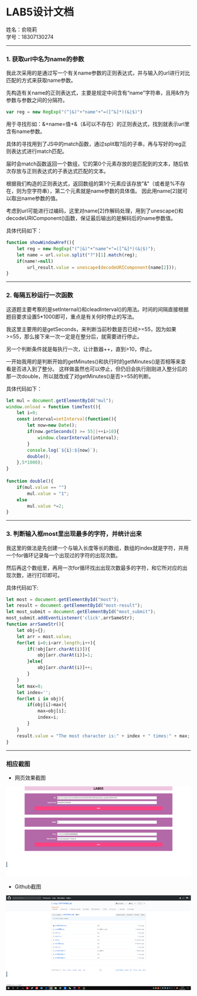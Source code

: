 LAB5设计文档
====================

姓名：俞晓莉       
学号：18307130274

----------------------

### 1. 获取url中名为name的参数

我此次采用的是通过写一个有关name参数的正则表达式，并与输入的url进行对比匹配的方式来获取name参数。

先构造有关name的正则表达式，主要是规定中间含有“name”字符串，且用&作为参数与参数之间的分隔符。

```js
var reg = new RegExp("(^|&)"+"name"+"=([^&]*)(&|$)")
```
用于寻找形如：&+name=值+&（&可以不存在）的正则表达式，找到就表示url里含有name参数。

具体的寻找用到了JS中的match函数，通过split取?后的子串，再与写好的reg正则表达式进行match匹配。

届时会match函数返回一个数组，它的第0个元素存放的是匹配到的文本，随后依次存放与正则表达式的子表达式匹配的文本。

根据我们构造的正则表达式，返回数组的第1个元素应该存放"&"（或者是%不存在，则为空字符串），第二个元素就是name参数的具体值。
因此用name[2]就可以取出name参数的值。

考虑到url可能进行过编码，这里对name[2]作解码处理，用到了unescape()和decodeURIComponent()函数，保证最后输出的是解码后的name参数值。

具体代码如下：
```js
function showWindowHref(){
    let reg = new RegExp("(^|&)"+"name"+"=([^&]*)(&|$)");
    let name = url.value.split("?")[1].match(reg);
    if(name!=null)
        url_result.value = unescape(decodeURIComponent(name[2]));
}
```

-----------------------------------------
### 2. 每隔五秒运行一次函数

这道题主要考察的是setInternal()和cleadInterval()的用法。时间的间隔直接根据题目要求设置5*1000即可，重点是有关何时停止的写法。

我这里主要用的是getSeconds，来判断当前秒数是否已经>=55，因为如果>=55，那么接下来一次一定是在整分后，就需要进行停止。

另一个判断条件就是每执行一次，让计数器++，直到>10，停止。

一开始我用的是判断开始的getMinutes()和执行时的getMinutes()是否相等来查看是否进入到了整分。
这样做虽然也可以停止，但仍旧会执行刚刚进入整分后的那一次double，所以就改成了对getMinutes()是否>=55的判断。

具体代码如下：
```js
let mul = document.getElementById("mul");
window.onload = function timeTest(){
    let i=0;
    const interval=setInterval(function(){
        let now=new Date();
        if(now.getSeconds() >= 55||++i>10){
            window.clearInterval(interval);
        }
        console.log(`${i}:${now}`);
        double();
    },5*1000);
}

function double(){
    if(mul.value == "")
        mul.value = "1";
    else
        mul.value *=2;
}
```

--------------------------------------------
### 3. 判断输入框most里出现最多的字符，并统计出来

我这里的做法是先创建一个与输入长度等长的数组，数组的index就是字符，并用一个for循环记录每一个出现过的字符的出现次数。

然后再这个数组里，再用一次for循环找出出现次数最多的字符，和它所对应的出现次数，进行打印即可。

具体代码如下:
```js
let most = document.getElementById("most");
let result = document.getElementById("most-result");
let most_submit = document.getElementById("most_submit");
most_submit.addEventListener('click',arrSameStr);
function arrSameStr(){
    let obj={};
    let arr = most.value;
    for(let i=0;i<arr.length;i++){
        if(!obj[arr.charAt(i)]){
            obj[arr.charAt(i)]=1;
        }else{
            obj[arr.charAt(i)]++;
        }
    }
    let max=0;
    let index='';
    for(let i in obj){
        if(obj[i]>max){
            max=obj[i];
            index=i;
        }
    }
    result.value = "The most character is:" + index + " times:" + max;
}
```

-----------------------------------------
### 相应截图

* 网页效果截图

![wangye](./lab05测试.png)

* Github截图

![github](./github%20page.png)
